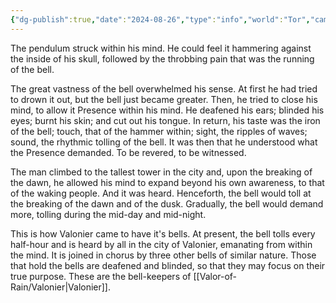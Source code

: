 ```yaml
---
{"dg-publish":true,"date":"2024-08-26","type":"info","world":"Tor","campaign":"Valor of Rain","description":null,"icon":"fasScroll","tags":["info/world","chronicles"],"permalink":"/valor-of-rain/toll-the-dead/","dgPassFrontmatter":true,"created":"2024-08-26T16:34:37.439+09:30","updated":"2025-03-06T13:16:47.853+10:30"}
---
```


The pendulum struck within his mind.  He could feel it hammering against the inside of his skull, followed by the throbbing pain that was the running of the bell.

The great vastness of the bell overwhelmed his sense.  At first he had tried to drown it out, but the bell just became greater.
Then, he tried to close his mind, to allow it Presence within his mind.  He deafened his ears; blinded his eyes; burnt his skin; and cut out his tongue. In return, his taste was the iron of the bell; touch, that of the hammer within; sight, the ripples of waves; sound, the rhythmic tolling of the bell.
It was then that he understood what the Presence demanded.  To be revered, to be witnessed.

The man climbed to the tallest tower in the city and, upon the breaking of the dawn, he allowed his mind to expand beyond his own awareness, to that of the waking people.  And it was heard.  Henceforth, the bell would toll at the breaking of the dawn and of the dusk.  Gradually, the bell would demand more, tolling during the mid-day and mid-night. 

This is how Valonier came to have it's bells.  At present, the bell tolls every half-hour and is heard by all in the city of Valonier, emanating from within the mind.  It is joined in chorus by three other bells of similar nature.  Those that hold the bells are deafened and blinded, so that they may focus on their true purpose.  These are the bell-keepers of [[Valor-of-Rain/Valonier\|Valonier]].